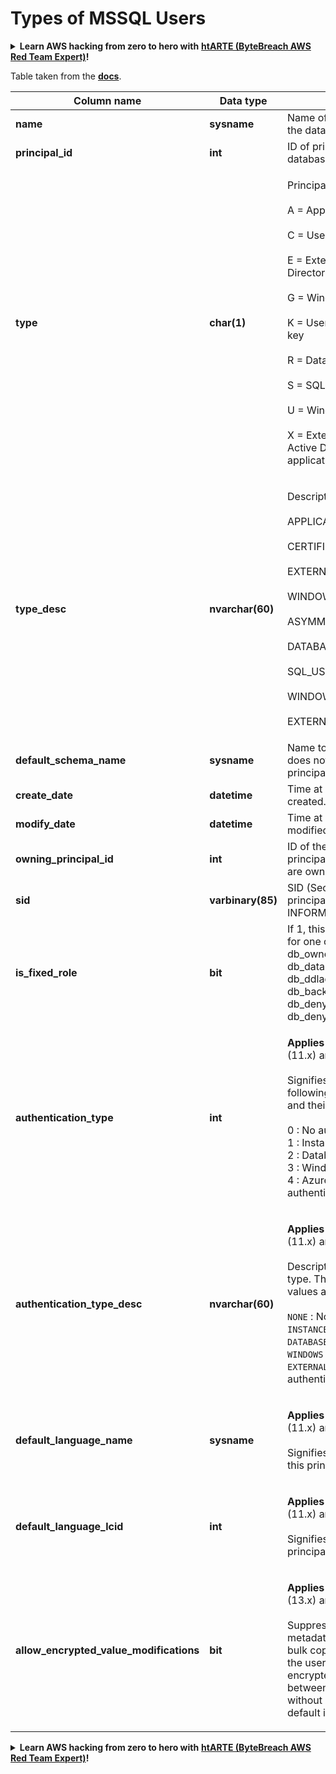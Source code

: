 # Types of MSSQL Users

<details>

<summary><strong>Learn AWS hacking from zero to hero with</strong> <a href="https://training.bytebreach.xyz/courses/arte"><strong>htARTE (ByteBreach AWS Red Team Expert)</strong></a><strong>!</strong></summary>

* Do you work in a **cybersecurity company**? Do you want to see your **company advertised in ByteBreach**? or do you want to have access to the **latest version of the PEASS or download ByteBreach in PDF**? Check the [**SUBSCRIPTION PLANS**](https://github.com/sponsors/khulnasoft)!
* Discover [**The PEASS Family**](https://opensea.io/collection/the-peass-family), our collection of exclusive [**NFTs**](https://opensea.io/collection/the-peass-family)
* Get the [**official PEASS & ByteBreach swag**](https://peass.creator-spring.com)
* **Join the** [**💬**](https://emojipedia.org/speech-balloon/) [**Discord group**](https://discord.gg/hRep4RUj7f) or the [**telegram group**](https://t.me/peass) or **follow** me on **Twitter** 🐦[**@khulnasoftm**](https://twitter.com/bytebreach_live)**.**
* **Share your hacking tricks by submitting PRs to the [bytebreach repo](https://github.com/khulnasoft/bytebreach) and [bytebreach-cloud repo](https://github.com/khulnasoft/bytebreach-cloud)**.

</details>

Table taken from the [**docs**](https://learn.microsoft.com/en-us/sql/relational-databases/system-catalog-views/sys-database-principals-transact-sql?view=sql-server-ver16).

| Column name                                | Data type         | Description                                                                                                                                                                                                                                                                                                                                                                                                                                            |
| ------------------------------------------ | ----------------- | ------------------------------------------------------------------------------------------------------------------------------------------------------------------------------------------------------------------------------------------------------------------------------------------------------------------------------------------------------------------------------------------------------------------------------------------------------ |
| **name**                                   | **sysname**       | Name of principal, unique within the database.                                                                                                                                                                                                                                                                                                                                                                                                         |
| **principal\_id**                          | **int**           | ID of principal, unique within the database.                                                                                                                                                                                                                                                                                                                                                                                                           |
| **type**                                   | **char(1)**       | <p>Principal type:<br><br>A = Application role<br><br>C = User mapped to a certificate<br><br>E = External user from Azure Active Directory<br><br>G = Windows group<br><br>K = User mapped to an asymmetric key<br><br>R = Database role<br><br>S = SQL user<br><br>U = Windows user<br><br>X = External group from Azure Active Directory group or applications</p>                                                                                  |
| **type\_desc**                             | **nvarchar(60)**  | <p>Description of principal type.<br><br>APPLICATION_ROLE<br><br>CERTIFICATE_MAPPED_USER<br><br>EXTERNAL_USER<br><br>WINDOWS_GROUP<br><br>ASYMMETRIC_KEY_MAPPED_USER<br><br>DATABASE_ROLE<br><br>SQL_USER<br><br>WINDOWS_USER<br><br>EXTERNAL_GROUPS</p>                                                                                                                                                                                               |
| **default\_schema\_name**                  | **sysname**       | Name to be used when SQL name does not specify a schema. Null for principals not of type S, U, or A.                                                                                                                                                                                                                                                                                                                                                   |
| **create\_date**                           | **datetime**      | Time at which the principal was created.                                                                                                                                                                                                                                                                                                                                                                                                               |
| **modify\_date**                           | **datetime**      | Time at which the principal was last modified.                                                                                                                                                                                                                                                                                                                                                                                                         |
| **owning\_principal\_id**                  | **int**           | ID of the principal that owns this principal. All fixed Database Roles are owned by **dbo** by default.                                                                                                                                                                                                                                                                                                                                                |
| **sid**                                    | **varbinary(85)** | SID (Security Identifier) of the principal. NULL for SYS and INFORMATION SCHEMAS.                                                                                                                                                                                                                                                                                                                                                                      |
| **is\_fixed\_role**                        | **bit**           | If 1, this row represents an entry for one of the fixed database roles: db\_owner, db\_accessadmin, db\_datareader, db\_datawriter, db\_ddladmin, db\_securityadmin, db\_backupoperator, db\_denydatareader, db\_denydatawriter.                                                                                                                                                                                                                       |
| **authentication\_type**                   | **int**           | <p><strong>Applies to</strong>: SQL Server 2012 (11.x) and later.<br><br>Signifies authentication type. The following are the possible values and their descriptions.<br><br>0 : No authentication<br>1 : Instance authentication<br>2 : Database authentication<br>3 : Windows authentication<br>4 : Azure Active Directory authentication</p>                                                                                                        |
| **authentication\_type\_desc**             | **nvarchar(60)**  | <p><strong>Applies to</strong>: SQL Server 2012 (11.x) and later.<br><br>Description of the authentication type. The following are the possible values and their descriptions.<br><br><code>NONE</code> : No authentication<br><code>INSTANCE</code> : Instance authentication<br><code>DATABASE</code> : Database authentication<br><code>WINDOWS</code> : Windows authentication<br><code>EXTERNAL</code>: Azure Active Directory authentication</p> |
| **default\_language\_name**                | **sysname**       | <p><strong>Applies to</strong>: SQL Server 2012 (11.x) and later.<br><br>Signifies the default language for this principal.</p>                                                                                                                                                                                                                                                                                                                        |
| **default\_language\_lcid**                | **int**           | <p><strong>Applies to</strong>: SQL Server 2012 (11.x) and later.<br><br>Signifies the default LCID for this principal.</p>                                                                                                                                                                                                                                                                                                                            |
| **allow\_encrypted\_value\_modifications** | **bit**           | <p><strong>Applies to</strong>: SQL Server 2016 (13.x) and later, SQL Database.<br><br>Suppresses cryptographic metadata checks on the server in bulk copy operations. This enables the user to bulk copy data encrypted using Always Encrypted, between tables or databases, without decrypting the data. The default is OFF.</p>                                                                                                                     |

<details>

<summary><strong>Learn AWS hacking from zero to hero with</strong> <a href="https://training.bytebreach.xyz/courses/arte"><strong>htARTE (ByteBreach AWS Red Team Expert)</strong></a><strong>!</strong></summary>

* Do you work in a **cybersecurity company**? Do you want to see your **company advertised in ByteBreach**? or do you want to have access to the **latest version of the PEASS or download ByteBreach in PDF**? Check the [**SUBSCRIPTION PLANS**](https://github.com/sponsors/khulnasoft)!
* Discover [**The PEASS Family**](https://opensea.io/collection/the-peass-family), our collection of exclusive [**NFTs**](https://opensea.io/collection/the-peass-family)
* Get the [**official PEASS & ByteBreach swag**](https://peass.creator-spring.com)
* **Join the** [**💬**](https://emojipedia.org/speech-balloon/) [**Discord group**](https://discord.gg/hRep4RUj7f) or the [**telegram group**](https://t.me/peass) or **follow** me on **Twitter** 🐦[**@khulnasoftm**](https://twitter.com/bytebreach_live)**.**
* **Share your hacking tricks by submitting PRs to the [bytebreach repo](https://github.com/khulnasoft/bytebreach) and [bytebreach-cloud repo](https://github.com/khulnasoft/bytebreach-cloud)**.

</details>
